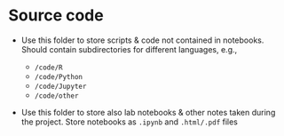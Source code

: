 # Source code

- Use this folder to store scripts & code not contained in notebooks. Should contain subdirectories for different languages, e.g.,
	* `/code/R`
	* `/code/Python`
	* `/code/Jupyter`
	* `/code/other`


- Use this folder to store also lab notebooks & other notes taken during the project. Store notebooks as `.ipynb` and `.html/.pdf` files

